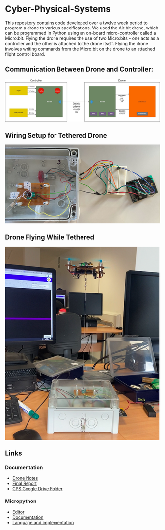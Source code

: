 # Cyber-Physical-Systems
This repository contains code developed over a twelve week period to program a drone to
various specifications. We used the Air:bit drone, which can be programmed in Python using an on-board
micro-controller called a Micro:bit. Flying the drone requires the use of two Micro:bits - one acts
as a controller and the other is attached to the drone itself. Flying the drone involves writing
commands from the Micro:bit on the drone to an attached flight control board.

## Communication Between Drone and Controller:
![Image](given_code/Solutions-Bronze.jpg)

## Wiring Setup for Tethered Drone
![Image](given_code/box.png)

## Drone Flying While Tethered
![Image](given_code/drone_tethered.png)

## Links
### Documentation
- [Drone Notes](https://docs.google.com/document/d/1mzUDkRhHnkvjLE0Sy-6LmkqDHaynlPdhWon43XGht84/edit#)
- [Final Report](https://drive.google.com/file/d/1VnoNJvymu048e9ddwimH2TpME1mXMxNl/view?usp=sharing)
- [CPS Google Drive Folder](https://drive.google.com/drive/folders/1eACD1aFrtvmEcSMv1RTqgxcd4sY5XCYz?usp=sharing)

### Micropython
- [Editor](https://python.microbit.org/v/2)
- [Documentation](https://microbit-micropython.readthedocs.io/en/v1.0.1/)
- [Language and implementation](https://docs.micropython.org/en/latest/reference/index.html)

